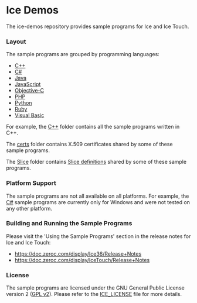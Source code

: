 # Ice Demos

The ice-demos repository provides sample programs for Ice and Ice Touch.

### Layout

The sample programs are grouped by programming languages:

* [C++](./cpp)
* [C#](./csharp)
* [Java](./java)
* [JavaScript](./js)
* [Objective-C](./objective-c)
* [PHP](./php)
* [Python](./python)
* [Ruby](./ruby)
* [Visual Basic](./visualbasic)

For example, the [C++](./cpp) folder contains all the sample programs written in C++.

The [certs](./certs) folder contains X.509 certificates shared by some of these sample programs.

The [Slice](./slice) folder contains [Slice definitions](https://doc.zeroc.com/display/Ice/The+Slice+Language) shared by some of these sample programs.

### Platform Support

The sample programs are not all available on all platforms. For example, the [C#](./csharp) sample programs are currently only for Windows and were not tested on any other platform.

### Building and Running the Sample Programs

Please visit the 'Using the Sample Programs' section in the release notes for Ice and Ice Touch:
* https://doc.zeroc.com/display/Ice36/Release+Notes
* https://doc.zeroc.com/display/IceTouch/Release+Notes

### License

The sample programs are licensed under the GNU General Public License version 2 ([GPL v2](./LICENSE)). Please refer to the [ICE_LICENSE](./ICE_LICENSE) file for more details. 

